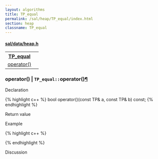 ```yaml
---
layout: algorithms
title: TP_equal
permalink: /sal/heap/TP_equal/index.html
section: heap
classname: TP_equal
---
```


<div class="block">
<h4><a href="https://github.com/LemonPi/data/blob/master/heap.h">sal/data/heap.h</a>
</h4><table class="pretty">
<tr><th><a class="doc-list-name" href="#TP_equal">TP_equal</a></th><th></th></tr>
<tr><td><a class="doc-list-name" href="#operator()">operator()</a></td><td></td></tr>
</table></div>



<h3 class="anchor doc-header">operator() | <code class="qualifier">TP_equal::</code>operator()<a class="anchor-link" href="#operator()" name="operator()" title="permalink to section">&para;</a></h3>
<div class="block">

<p class="doc-section">Declaration</p>
{% highlight c++ %}
bool operator()(const TP& a, const TP& b) const;
{% endhighlight %}
<p class="doc-section">Return value</p>

<p class="doc-section">Example</p>
{% highlight c++ %}

{% endhighlight %}

<p class="doc-section">Discussion</p>
<div>
<p>
	
</p>
</div></div>





